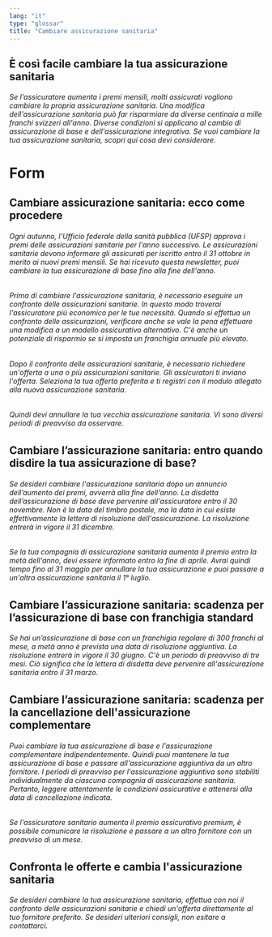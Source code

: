 ```yaml
---
lang: "it"
type: "glossar"
title: "Cambiare assicurazione sanitaria"
---
```


## È così facile cambiare la tua assicurazione sanitaria

###### Se l'assicuratore aumenta i premi mensili, molti assicurati vogliono cambiare la propria assicurazione sanitaria. Una modifica dell'assicurazione sanitaria può far risparmiare da diverse centinaia a mille franchi svizzeri all'anno. Diverse condizioni si applicano al cambio di assicurazione di base e dell'assicurazione integrativa. Se vuoi cambiare la tua assicurazione sanitaria, scopri qui cosa devi considerare.

# Form

## Cambiare assicurazione sanitaria: ecco come procedere

###### Ogni autunno, l'Ufficio federale della sanità pubblica (UFSP) approva i premi delle assicurazioni sanitarie per l'anno successivo. Le assicurazioni sanitarie devono informare gli assicurati per iscritto entro il 31 ottobre in merito ai nuovi premi mensili. Se hai ricevuto questa newsletter, puoi cambiare la tua assicurazione di base fino alla fine dell'anno.

###### Prima di cambiare l'assicurazione sanitaria, è necessario eseguire un confronto delle assicurazioni sanitarie. In questo modo troverai l'assicuratore più economico per le tue necessità. Quando si effettua un confronto delle assicurazioni, verificare anche se vale la pena effettuare una modifica a un modello assicurativo alternativo. C'è anche un potenziale di risparmio se si imposta un franchigia annuale più elevato.

###### Dopo il confronto delle assicurazioni sanitarie, è necessario richiedere un'offerta a una o più assicurazioni sanitarie. Gli assicuratori ti inviano l'offerta. Seleziona la tua offerta preferita e ti registri con il modulo allegato alla nuova assicurazione sanitaria.

###### Quindi devi annullare la tua vecchia assicurazione sanitaria. Vi sono diversi periodi di preavviso da osservare.

## Cambiare l’assicurazione sanitaria: entro quando disdire la tua assicurazione di base?

###### Se desideri cambiare l'assicurazione sanitaria dopo un annuncio dell’aumento dei premi, avverrà alla fine dell'anno. La disdetta dell’assicurazione di base deve pervenire all'assicuratore entro il 30 novembre. Non è la data del timbro postale, ma la data in cui esiste effettivamente la lettera di risoluzione dell'assicurazione. La risoluzione entrerà in vigore il 31 dicembre.

###### Se la tua compagnia di assicurazione sanitaria aumenta il premio entro la metà dell'anno, devi essere informato entro la fine di aprile. Avrai quindi tempo fino al 31 maggio per annullare la tua assicurazione e puoi passare a un'altra assicurazione sanitaria il 1° luglio.

## Cambiare l’assicurazione sanitaria: scadenza per l’assicurazione di base con franchigia standard

###### Se hai un’assicurazione di base con un franchigia regolare di 300 franchi al mese, a metà anno è prevista una data di risoluzione aggiuntiva. La risoluzione entrerà in vigore il 30 giugno. C'è un periodo di preavviso di tre mesi. Ciò significa che la lettera di disdetta deve pervenire all'assicurazione sanitaria entro il 31 marzo.

## Cambiare l’assicurazione sanitaria: scadenza per la cancellazione dell'assicurazione complementare

###### Puoi cambiare la tua assicurazione di base e l'assicurazione complementare indipendentemente. Quindi puoi mantenere la tua assicurazione di base e passare all'assicurazione aggiuntiva da un altro fornitore. I periodi di preavviso per l'assicurazione aggiuntiva sono stabiliti individualmente da ciascuna compagnia di assicurazione sanitaria. Pertanto, leggere attentamente le condizioni assicurative e attenersi alla data di cancellazione indicata.

###### Se l'assicuratore sanitario aumenta il premio assicurativo premium, è possibile comunicare la risoluzione e passare a un altro fornitore con un preavviso di un mese.

## Confronta le offerte e cambia l'assicurazione sanitaria

###### Se desideri cambiare la tua assicurazione sanitaria, effettua con noi il confronto delle assicurazioni sanitarie e chiedi un'offerta direttamente al tuo fornitore preferito. Se desideri ulteriori consigli, non esitare a contattarci.

